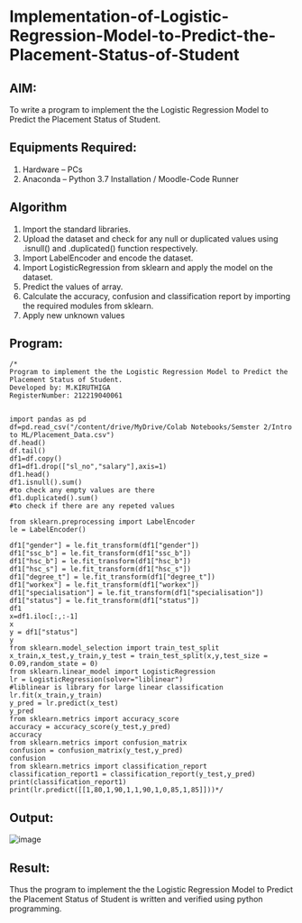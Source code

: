 # Implementation-of-Logistic-Regression-Model-to-Predict-the-Placement-Status-of-Student

## AIM:
To write a program to implement the the Logistic Regression Model to Predict the Placement Status of Student.

## Equipments Required:
1. Hardware – PCs
2. Anaconda – Python 3.7 Installation / Moodle-Code Runner

## Algorithm
1. Import the standard libraries.
2. Upload the dataset and check for any null or duplicated values using .isnull() and .duplicated() function respectively.
3. Import LabelEncoder and encode the dataset.
4. Import LogisticRegression from sklearn and apply the model on the dataset.
5. Predict the values of array.
6. Calculate the accuracy, confusion and classification report by importing the required modules from sklearn.
7. Apply new unknown values
## Program:
```
/*
Program to implement the the Logistic Regression Model to Predict the Placement Status of Student.
Developed by: M.KIRUTHIGA
RegisterNumber: 212219040061 


import pandas as pd
df=pd.read_csv("/content/drive/MyDrive/Colab Notebooks/Semster 2/Intro to ML/Placement_Data.csv")
df.head()
df.tail()
df1=df.copy()
df1=df1.drop(["sl_no","salary"],axis=1)
df1.head()
df1.isnull().sum()
#to check any empty values are there
df1.duplicated().sum()
#to check if there are any repeted values

from sklearn.preprocessing import LabelEncoder
le = LabelEncoder()

df1["gender"] = le.fit_transform(df1["gender"])
df1["ssc_b"] = le.fit_transform(df1["ssc_b"])
df1["hsc_b"] = le.fit_transform(df1["hsc_b"])
df1["hsc_s"] = le.fit_transform(df1["hsc_s"])
df1["degree_t"] = le.fit_transform(df1["degree_t"])
df1["workex"] = le.fit_transform(df1["workex"])
df1["specialisation"] = le.fit_transform(df1["specialisation"])
df1["status"] = le.fit_transform(df1["status"])
df1
x=df1.iloc[:,:-1]
x
y = df1["status"]
y
from sklearn.model_selection import train_test_split
x_train,x_test,y_train,y_test = train_test_split(x,y,test_size = 0.09,random_state = 0)
from sklearn.linear_model import LogisticRegression
lr = LogisticRegression(solver="liblinear")
#liblinear is library for large linear classification
lr.fit(x_train,y_train)
y_pred = lr.predict(x_test)
y_pred
from sklearn.metrics import accuracy_score
accuracy = accuracy_score(y_test,y_pred)
accuracy
from sklearn.metrics import confusion_matrix
confusion = confusion_matrix(y_test,y_pred)
confusion
from sklearn.metrics import classification_report
classification_report1 = classification_report(y_test,y_pred)
print(classification_report1)
print(lr.predict([[1,80,1,90,1,1,90,1,0,85,1,85]]))*/
```

## Output:
![image](https://user-images.githubusercontent.com/98682825/174330831-41afd13c-d264-4aac-a045-2eaa18b4f0f5.png)


## Result:
Thus the program to implement the the Logistic Regression Model to Predict the Placement Status of Student is written and verified using python programming.
